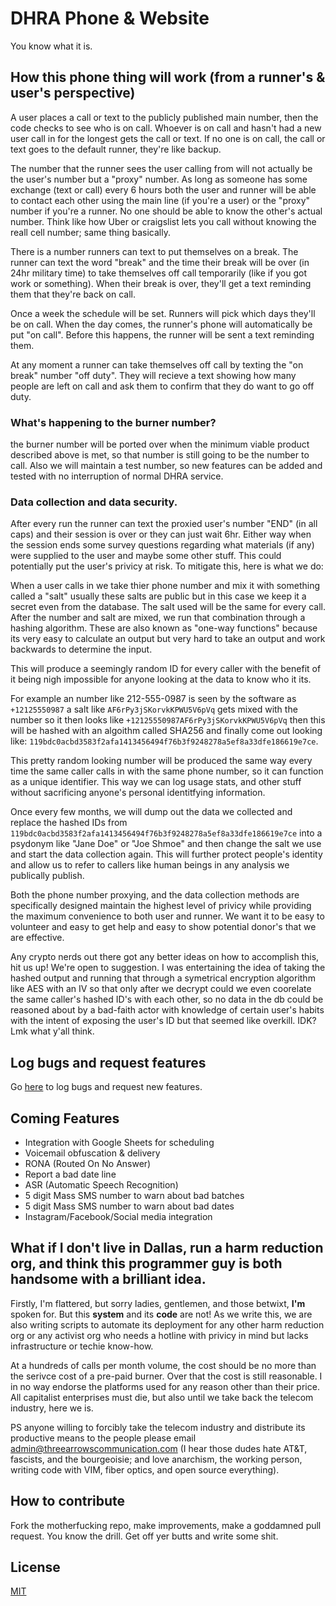 # DHRA Phone & Website

You know what it is.

## How this phone thing will work (from a runner's & user's perspective)

A user places a call or text to the publicly published main number, then the
code checks to see who is on call. Whoever is on call and hasn't had a new
user call in for the longest gets the call or text. If no one is on call, the
call or text goes to the default runner, they're like backup.

The number that the runner sees the user calling from will not actually be the
user's number but a "proxy" number. As long as someone has some exchange (text
or call) every 6 hours both the user and runner will be able to contact each
other using the main line (if you're a user) or the "proxy" number if you're a
runner. No one should be able to know the other's actual number. Think like how
Uber or craigslist lets you call without knowing the reall cell number; same
thing basically.

There is a number runners can text to put themselves on a break. The runner can
text the word "break" and the time their break will be over (in 24hr military
time) to take themselves off call temporarily (like if you got work or
something). When their break is over, they'll get a text reminding them that
they're back on call.

Once a week the schedule will be set. Runners will pick which days they'll be
on call. When the day comes, the runner's phone will automatically be put "on
call". Before this happens, the runner will be sent a text reminding them.

At any moment a runner can take themselves off call by texting the "on break"
number "off duty". They will recieve a text showing how many people are left
on call and ask them to confirm that they do want to go off duty.

### What's happening to the burner number?
the burner number will be ported over when the minimum viable product described
above is met, so that number is still going to be the number to call. Also we
will maintain a test number, so new features can be added and tested with no
interruption of normal DHRA service.

### Data collection and data security.

After every run the runner can text the proxied user's number "END" (in all caps)
and their session is over or they can just wait 6hr. Either way when the session
ends some survey questions regarding what materials (if any) were supplied to
the user and maybe some other stuff. This could potentially put the user's
privicy at risk. To mitigate this, here is what we do:

When a user calls in we take thier phone number and mix it with something called
a "salt" usually these salts are public but in this case we keep it a secret
even from the database. The salt used will be the same for every call. After
the number and salt are mixed, we run that combination through a hashing
algorithm. These are also known as "one-way functions" because its very easy to 
calculate an output but very hard to take an output and work backwards to
determine the input.

This will produce a seemingly random ID for every caller with the benefit of it
being nigh impossible for anyone looking at the data to know who it its.

For example an number like 212-555-0987 is seen by the software as 
```+12125550987``` a salt like ```AF6rPy3jSKorvkKPWU5V6pVq``` gets mixed with the
number so it then looks like ```+12125550987AF6rPy3jSKorvkKPWU5V6pVq``` then this
will be hashed with an algoithm called SHA256 and finally come out looking like: 
```119bdc0acbd3583f2afa1413456494f76b3f9248278a5ef8a33dfe186619e7ce```.

This pretty random looking number will be produced the same way every time the 
same caller calls in with the same phone number, so it can function as a unique
identifier. This way we can log usage stats, and other stuff without sacrificing
anyone's personal identitfying information.

Once every few months, we will dump out the data we collected and replace the hashed
IDs from ```119bdc0acbd3583f2afa1413456494f76b3f9248278a5ef8a33dfe186619e7ce``` into
a psydonym like "Jane Doe" or "Joe Shmoe" and then change the salt we use and start
the data collection again. This will further protect people's identity and allow us
to refer to callers like human beings in any analysis we publically publish.

Both the phone number proxying, and the data collection methods are specifically
designed maintain the highest level of privicy while providing the maximum
convenience to both user and runner. We want it to be easy to volunteer and easy
to get help and easy to show potential donor's that we are effective.

Any crypto nerds out there got any better ideas on how to accomplish this, hit us up!
We're open to suggestion. I was entertaining the idea of taking the hashed output and
running that through a symetrical encryption algorithm like AES with an IV so that
only after we decrypt could we even coorelate the same caller's hashed ID's with
each other, so no data in the db could be reasoned about by a bad-faith actor with
knowledge of certain user's habits with the intent of exposing the user's ID but
that seemed like overkill. IDK? Lmk what y'all think.

## Log bugs and request features

Go [here](https://github.com/DallasHRA/monorepo/issues) to log bugs and request
new features.

## Coming Features

* Integration with Google Sheets for scheduling
* Voicemail obfuscation & delivery
* RONA (Routed On No Answer)
* Report a bad date line
* ASR (Automatic Speech Recognition)
* 5 digit Mass SMS number to warn about bad batches
* 5 digit Mass SMS number to warn about bad dates
* Instagram/Facebook/Social media integration

## What if I don't live in Dallas, run a harm reduction org, and think this programmer guy is both handsome with a brilliant idea.

Firstly, I'm flattered, but sorry ladies, gentlemen, and those betwixt, **I'm** spoken for.
But this **system** and its **code** are not! As we write this, we are also writing scripts to 
automate its deployment for any other harm reduction org or any activist org who needs
a hotline with privicy in mind but lacks infrastructure or techie know-how.

At a hundreds of calls per month volume, the cost should be no more than the serivce cost
of a pre-paid burner. Over that the cost is still reasonable. I in no way endorse the 
platforms used for any reason other than their price. All capitalist enterprises must die,
but also until we take back the telecom industry, here we is.

PS anyone willing to forcibly take the telecom industry and distribute its productive
means to the people please email admin@threearrowscommunication.com (I hear those dudes
hate AT&T, fascists, and the bourgeoisie; and love anarchism, the working person, writing
code with VIM, fiber optics, and open source everything).


## How to contribute

Fork the motherfucking repo, make improvements, make a goddamned pull request.
You know the drill. Get off yer butts and write some shit.

## License
[MIT](https://choosealicense.com/licenses/mit/)
